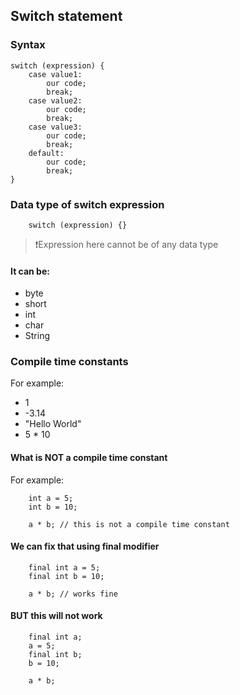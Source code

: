 ## Switch statement

### Syntax
```
switch (expression) {
    case value1:
        our code;
        break;
    case value2:
        our code;
        break;
    case value3:
        our code;
        break;
    default:
        our code;
        break;
}
```

### Data type of switch expression
```
    switch (expression) {}
```
> ❗️Expression here cannot be of any data type

#### It can be:
- byte
- short
- int
- char
- String

### Compile time constants
For example:
- 1
- -3.14
- "Hello World"
- 5 * 10
#### What is NOT a compile time constant
For example:
```
    int a = 5;
    int b = 10;
    
    a * b; // this is not a compile time constant
```

#### We can fix that using **final** modifier
```
    final int a = 5;
    final int b = 10;
    
    a * b; // works fine
```

#### BUT this will not work
```
    final int a;
    a = 5;
    final int b;
    b = 10;
    
    a * b;
```
